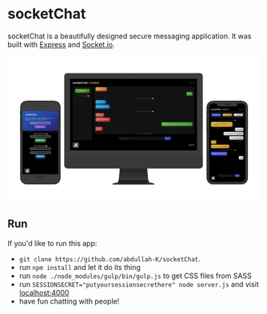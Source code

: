 # socketChat

socketChat is a beautifully designed secure messaging application. It was built with [Express](https://expressjs.com/) and [Socket.io](https://socket.io).
 <!-- ## Demo:
##### Login demo:
![login screen demo](demo_login.png) -->

![socketChat demo](socketChat-demo.png)

## Run
If you'd like to run this app:
- `git clone https://github.com/abdullah-K/socketChat`.
- run `npm install` and let it do its thing
- run `node ./node_modules/gulp/bin/gulp.js` to get CSS files from SASS
- run `SESSIONSECRET="putyoursessionsecrethere" node server.js` and visit [localhost:4000](http://localhost:4000)
- have fun chatting with people!
